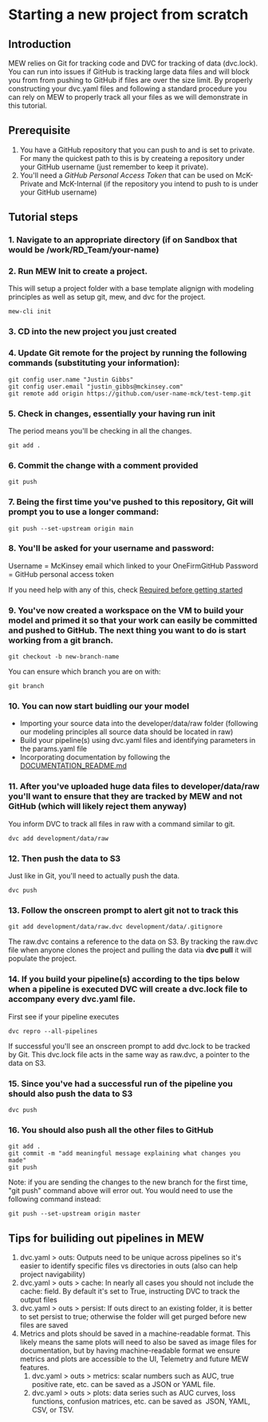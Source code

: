# Starting a new project from scratch

## Introduction
MEW relies on Git for tracking code and DVC for tracking of data (dvc.lock). You can run into issues if GitHub is tracking large data files and will block you from from pushing to GitHub if files are over the size limit. By properly constructing your dvc.yaml files and following a standard procedure you can rely on MEW to properly track all your files as we will demonstrate in this tutorial.

## Prerequisite
1. You have a GitHub repository that you can push to and is set to private. For many the quickest path to this is by createing a repository under your GitHub username (just remember to keep it private).
2. You'll need a *GitHub Personal Access Token* that can be used on McK-Private and McK-Internal (if the repository you intend to push to is under your GitHub username)

## Tutorial steps
### 1. Navigate to an appropriate directory (if on Sandbox that would be /work/RD_Team/your-name)

### 2. Run MEW Init to create a project.
This will setup a project folder with a base template alignign with modeling principles as well as setup git, mew, and dvc for the project.
```
mew-cli init
```

### 3. CD into the new project you just created

### 4. Update Git remote for the project by running the following commands (substituting your information):
```
git config user.name "Justin Gibbs"
git config user.email "justin_gibbs@mckinsey.com"
git remote add origin https://github.com/user-name-mck/test-temp.git
```

### 5. Check in changes, essentially your having run init
The period means you'll be checking in all the changes.
```
git add .
```

### 6. Commit the change with a comment provided
```
git push
```

### 7. Being the first time you've pushed to this repository, Git will prompt you to use a longer command:
```
git push --set-upstream origin main
```

### 8. You'll be asked for your username and password:
Username = McKinsey email which linked to your OneFirmGitHub
Password = GitHub personal access token 

If you need help with any of this, check [Required before getting started](README.md)

### 9. You've now created a workspace on the VM to build your model and primed it so that your work can easily be committed and pushed to GitHub. The next thing you want to do is start working from a git branch.
```
git checkout -b new-branch-name
```

You can ensure which branch you are on with:
```
git branch
```

### 10. You can now start buidling our your model

* Importing your source data into the developer/data/raw folder (following our modeling principles all source data should be located in raw)
* Build your pipeline(s) using dvc.yaml files and identifying parameters in the params.yaml file
* Incorporating documentation by following the [DOCUMENTATION_README.md](DOCUMENTATION_README.md)

### 11. After you've uploaded huge data files to developer/data/raw you'll want to ensure that they are tracked by MEW and not GitHub (which will likely reject them anyway)
You inform DVC to track all files in raw with a command similar to git.
```
dvc add development/data/raw
```

### 12. Then push the data to S3
Just like in Git, you'll need to actually push the data.
```
dvc push
```

### 13. Follow the onscreen prompt to alert git not to track this
```
git add development/data/raw.dvc development/data/.gitignore
```

The raw.dvc contains a reference to the data on S3. By tracking the raw.dvc file when anyone clones the project and pulling the data via **dvc pull** it will populate the project.

### 14. If you build your pipeline(s) according to the tips below when a pipeline is executed DVC will create a dvc.lock file to accompany every dvc.yaml file.

First see if your pipeline executes
```
dvc repro --all-pipelines
```

If successful you'll see an onscreen prompt to add dvc.lock to be tracked by Git. This dvc.lock file acts in the same way as raw.dvc, a pointer to the data on S3.

### 15. Since you've had a successful run of the pipeline you should also push the data to S3
```
dvc push
```

### 16. You should also push all the other files to GitHub

```
git add .
git commit -m "add meaningful message explaining what changes you made"
git push
```

Note: if you are sending the changes to the new branch for the first time, "git push" command above will error out. You would need to use the following command instead:
```
git push --set-upstream origin master
```


## Tips for builiding out pipelines in MEW
1. dvc.yaml > outs: Outputs need to be unique across pipelines so it's easier to identify specific files vs directories in outs (also can help project navigability)
2. dvc.yaml > outs > cache: In nearly all cases you should not include the cache: field. By default it's set to True, instructing DVC to track the output files
3. dvc.yaml > outs > persist: If outs direct to an existing folder, it is better to set persist to true; otherwise the folder will get purged before new files are saved
4. Metrics and plots should be saved in a machine-readable format. This likely means the same plots will need to also be saved as image files for documentation, but by having machine-readable format we ensure metrics and plots are accessible to the UI, Telemetry and future MEW features.
    1. dvc.yaml > outs > metrics: scalar numbers such as AUC, true positive rate, etc. can be saved as a JSON or YAML file. 
    2. dvc.yaml > outs > plots: data series such as AUC curves, loss functions, confusion matrices, etc. can be saved as  JSON, YAML, CSV, or TSV.